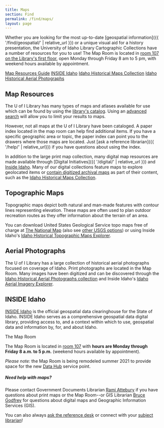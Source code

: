 ```yaml
---
title: Maps
section: Find
permalink: /find/maps/
layout: page
---
```


<div class="row">
<div class="col-md-8" markdown="1">

Whether you are looking for the most up-to-date [geospatial information]({{ '/find/geospatial/' | relative_url }}) or a unique visual aid for a history presentation, the University of Idaho Library Cartographic Collections have a number of resources for you to use!
The Map Room is located in <a href="{{ '/about/maps.html#lg=1&slide=0' | relative_url }}">room 107 on the Library's first floor</a>, open Monday through Friday 8 am to 5 pm, with weekend hours available by appointment.

<div class="text-center">
    <a class="btn btn-secondary btn-sm mb-2" target="_blank" rel="noopener" href="https://libguides.uidaho.edu/Map_Resources">Map Resources Guide</a>
    <a class="btn btn-secondary btn-sm mb-2" target="_blank" rel="noopener" href="https://www.insideidaho.org/">INSIDE Idaho</a>
    <a class="btn btn-secondary btn-sm mb-2" target="_blank" rel="noopener" href="https://www.lib.uidaho.edu/digital/historicalmaps/">Idaho Historical Maps Collection</a>
    <a class="btn btn-secondary btn-sm mb-2" target="_blank" rel="noopener" href="https://www.lib.uidaho.edu/digital/aerial/">Idaho Historical Aerial Photographs</a>
</div>

## Map Resources

The U of I Library has many types of maps and atlases available for use which can be found by using the [library's catalog](https://alliance-uidaho.primo.exlibrisgroup.com/discovery/search?vid=01ALLIANCE_UID:UID). 
Using an [advanced search](https://alliance-uidaho.primo.exlibrisgroup.com/discovery/search?vid=01ALLIANCE_UID:UID&mode=advanced) will allow you to limit your results to maps.

However, not all maps at the U of I Library have been cataloged. 
A paper index located in the map room can help find additional items. 
If you have a specific geographic area or topic, the paper index can point you to the drawers where those maps are located.
Just [ask a reference librarian]({{ '/help/' | relative_url}}) if you have questions about using the index.

In addition to the large print map collection, many digital map resources are made available through [Digital Initiatives]({{ '/digital/' | relative_url }}) and [Inside Idaho](https://www.insideidaho.org/).
Many of our digital collections feature maps to explore geolocated items or [contain digitized archival maps](https://www.lib.uidaho.edu/digital/collections.html#maps) as part of their content, such as the [Idaho Historical Maps Collection](https://www.lib.uidaho.edu/digital/historicalmaps/).

## Topographic Maps

Topographic maps depict both natural and man-made features with contour lines representing elevation.
These maps are often used to plan outdoor recreation routes as they offer information about the terrain of an area.

You can download United States Geological Service topo maps free of charge at 
[The National Map](https://www.usgs.gov/core-science-systems/ngp/tnm-delivery/topographic-maps) (also see [other USGS options](https://www.usgs.gov/faqs/how-do-i-find-download-or-order-topographic-maps)) or using Inside Idaho's [Idaho Historical Topographic Maps Explorer](https://www.insideidaho.org/apps/topomaps-explorer/).

## Aerial Photographs

The U of I Library has a large collection of historical aerial photographs focused on coverage of Idaho.
Print photographs are located in the Map Room. 
Many images have been digitized and can be discovered through the [Idaho Historical Aerial Photographs collection](https://www.lib.uidaho.edu/digital/aerial/) and Inside Idaho's [Idaho Aerial Imagery Explorer](https://www.insideidaho.org/apps/imagery-explorer/).

## INSIDE Idaho

[INSIDE Idaho](https://www.insideidaho.org) is the official geospatial data clearinghouse for the State of Idaho. 
INSIDE Idaho serves as a comprehensive geospatial data digital library, providing access to, and a context within which to use, geospatial data and information by, for, and about Idaho.

</div>
<div class="col-md-4">
    <div class="card">
        <div class="card-header">
            The Map Room
        </div>
        <div class="card-body">
            <p class="card-text">The Map Room is located in <a href="{{ '/about/maps.html#lg=1&slide=0' | relative_url }}">room 107</a> with <strong>hours are Monday through Friday 8 a.m. to 5 p.m.</strong> (weekend hours available by appointment).</p>
            <p class="card-text"><em>Please note:</em> the Map Room is being remodeled summer 2021 to provide space for the new <a href="{{ '/datahub/' | relative_url }}">Data Hub</a> service point.</p>
            <h5 class="card-title">Need help with maps?</h5>
            <p class="card-text">Please contact Government Documents Librarian <a href="mailto:rattebur@uidaho.edu">Rami Attebury</a> if you have questions about print maps or the Map Room--or GIS Librarian <a href="bgodfrey@uidaho.edu">Bruce Godfrey</a> for questions about digital maps and Geographic Information Services (GIS).</p>
            <p class="card-text">You can also always <a href="{{ '/help/' | relative_url}}">ask the reference desk</a> or connect with your <a href="{{ '/help/research.html' | relative_url }}">subject librarian</a>!</p>
        </div>
    </div>
</div>
</div>